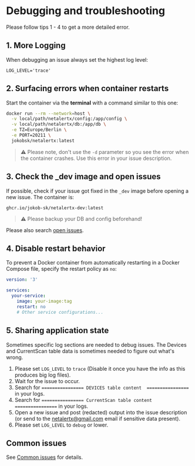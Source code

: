 # Debugging and troubleshooting

Please follow tips 1 - 4 to get a more detailed error. 

## 1. More Logging 

When debugging an issue always set the highest log level:

`LOG_LEVEL='trace'`

## 2. Surfacing errors when container restarts 

Start the container via the **terminal** with a command similar to this one:

```bash
docker run --rm --network=host \
  -v local/path/netalertx/config:/app/config \
  -v local/path/netalertx/db:/app/db \
  -e TZ=Europe/Berlin \
  -e PORT=20211 \
  jokobsk/netalertx:latest

```

> ⚠ Please note, don't use the `-d` parameter so you see the error when the container crashes. Use this error in your issue description.

## 3. Check the _dev image and open issues 

If possible, check if your issue got fixed in the `_dev` image before opening a new issue. The container is:

`ghcr.io/jokob-sk/netalertx-dev:latest`

> ⚠ Please backup your DB and config beforehand!

Please also search [open issues](https://github.com/jokob-sk/NetAlertX/issues).

## 4. Disable restart behavior 

To prevent a Docker container from automatically restarting in a Docker Compose file, specify the restart policy as `no`:

```yaml
version: '3'

services:
  your-service:
    image: your-image:tag
    restart: no
    # Other service configurations...
```

## 5. Sharing application state

Sometimes specific log sections are needed to debug issues. The Devices and CurrentScan table data is sometimes needed to figure out what's wrong. 

1. Please set `LOG_LEVEL` to `trace` (Disable it once you have the info as this produces big log files).
2. Wait for the issue to occur.
3. Search for `================ DEVICES table content  ================` in your logs.
4. Search for `================ CurrentScan table content  ================` in your logs.
5. Open a new issue and post (redacted) output into the issue description (or send to the netalertx@gmail.com email if sensitive data present).
6. Please set `LOG_LEVEL` to `debug` or lower.

## Common issues

See [Common issues](./COMMON_ISSUES.md) for details. 
